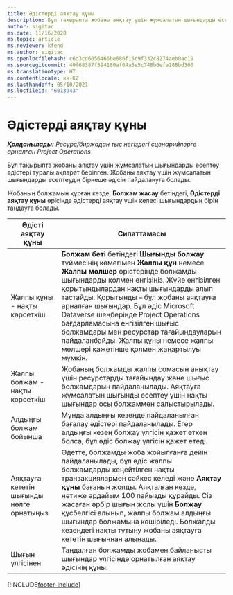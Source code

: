 ```yaml
---
title: Әдістерді аяқтау құны
description: Бұл тақырыпта жобаны аяқтау үшін жұмсалатын шығындарды есептеу әдістері туралы ақпарат берілген.
author: sigitac
ms.date: 11/16/2020
ms.topic: article
ms.reviewer: kfend
ms.author: sigitac
ms.openlocfilehash: c6d3cd6056466be686f15c9f332c8274aeb0ac19
ms.sourcegitcommit: 40f68387f594180af64a5e5c748b6efa188bd300
ms.translationtype: HT
ms.contentlocale: kk-KZ
ms.lasthandoff: 05/10/2021
ms.locfileid: "6013943"
---
```

# <a name="cost-to-complete-methods"></a>Әдістерді аяқтау құны

_**Қолданылады:** Ресурс/биржадан тыс негіздегі сценарийлерге арналған Project Operations_

Бұл тақырыпта жобаны аяқтау үшін жұмсалатын шығындарды есептеу әдістері туралы ақпарат берілген. Жобаны аяқтау үшін жұмсалатын шығындарды есептеудің бірнеше әдісін пайдалануға болады. 

Жобаның болжамын құрған кезде, **Болжам жасау** бетіндегі, **Әдістерді аяқтау құны** өрісінде әдістерді аяқтау үшін келесі шығындардың бірін таңдауға болады.

| Әдісті аяқтау құны    | Сипаттамасы                                                                                                                                                                                                                                                                                                                                                                                                                                                                                        |
|------------------------------|----------------------------------------------------------------------------------------------------------------------------------------------------------------------------------------------------------------------------------------------------------------------------------------------------------------------------------------------------------------------------------------------------------------------------------------------------------------------------------------------------|
| Жалпы құны - нақты көрсеткіш            | **Болжам беті** бетіндегі **Шығынды болжау** түймесінің көмегімен **Жалпы құн** немесе **Жалпы мөлшер** өрістерінде болжамды шығындарды қолмен енгізіңіз. Жүйе енгізілген қорытындылардан нақты шығындарды алып тастайды. Қорытынды – бұл жобаны аяқтауға арналған шығындар. Бұл әдіс Microsoft Dataverse шеңберінде Project Operations бағдарламасына енгізілген шығыс болжамдары мен ресурстар тағайындауларын пайдаланбайды. Жалпы құны немесе жалпы мөлшері қажетінше қолмен жаңартылуы мүмкін.  |
| Жалпы болжам - нақты көрсеткіш        | Жобаның болжамды жалпы сомасын анықтау үшін ресурстарды тағайындау және шығыс болжамдарын пайдаланылады. Аяқтауға жұмсалатын шығынды есептеу үшін нақты шығындар осы болжаммен салыстырылады.                                                                                                                                                                                                                                                                          |
| Алдыңғы болжам бойынша         | Мұнда алдыңғы кезеңде пайдаланылған бағалау әдістері пайдаланылады. Егер алдыңғы кезең болжау үлгісін қажет еткен болса, бұл әдіс болжау үлгісін қажет етеді.                                                                                                                                                                                                                                                                                                                           |
| Аяқтауға кететін шығынды нөлге орнатыңыз | Әдетте, болжамды жоба жойылғанға дейін пайдаланылады, бұл әдіс жалпы болжамдарды кеңейтілген нақты транзакциялармен сәйкес келеді және **Аяқтау құны** бағанын жояды. Аяқталған кезде, нәтиже әрдайым 100 пайызды құрайды. Сіз жасаған әрбір шығын жолы үшін **Болжау** құсбелгісі алынып, жалпы болжам алдыңғы шығындар болжамына көшіріледі. Болжалды кезеңдегі нақты тұтыну жобаны аяқтауға кететін шығыннан алынады.              |
| Шығын үлгісінен           | Таңдалған болжамды жобамен байланысты шығындар үлгісінде орнатылған аяқтау әдісінің құны.                                                                                                                                                                                                                                                                                                                                                                          |


[!INCLUDE[footer-include](../includes/footer-banner.md)]